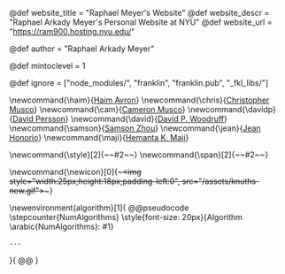 <!--
Add here global page variables to use throughout your
website.
The website_* must be defined for the RSS to work
@def prepath = "Ram900Hosting"
-->
@def website_title = "Raphael Meyer's Website"
@def website_descr = "Raphael Arkady Meyer's Personal Website at NYU"
@def website_url   = "https://ram900.hosting.nyu.edu/"



@def author = "Raphael Arkady Meyer"

<!-- Table of contents has this depth level. Might be usefull down the line
	if I use a ToC, but not important for now. -->
@def mintoclevel = 1

<!--
Add here files or directories that should be ignored by Franklin, otherwise
these files might be copied and, if markdown, processed by Franklin which
you might not want. Indicate directories by ending the name with a `/`.
-->
@def ignore = ["node_modules/", "franklin", "franklin.pub", "_fkl_libs/"]

<!--
Add here global latex commands to use throughout your
pages. It can be math commands but does not need to be.
For instance:
* \newcommand{\phrase}{This is a long phrase to copy.}
-->

\newcommand{\haim}{[Haim Avron](http://www.math.tau.ac.il/~haimav/)}
\newcommand{\chris}{[Christopher Musco](https://www.chrismusco.com/)}
\newcommand{\cam}{[Cameron Musco](https://people.cs.umass.edu/~cmusco/)}
\newcommand{\davidp}{[David Persson](https://scholar.google.com/citations?user=jOtDnRAAAAAJ&hl=en&oi=ao)}
\newcommand{\david}{[David P. Woodruff](http://www.cs.cmu.edu/~dwoodruf/)}
\newcommand{\samson}{[Samson Zhou](https://samsonzhou.github.io/)}
\newcommand{\jean}{[Jean Honorio](https://www.cs.purdue.edu/homes/jhonorio/)}
\newcommand{\maji}{[Hemanta K. Maji](https://www.cs.purdue.edu/homes/hmaji/)}

\newcommand{\style}[2]{~~~<span style="!#1">~~~#2~~~</span>~~~}
\newcommand{\span}[2]{~~~<span class="!#1">~~~#2~~~</span>~~~}

\newcommand{\newicon}[0]{~~~<img style="width:25px;height:18px;padding-left:0", src="/assets/knuths-new.gif"></img>~~~}

\newenvironment{algorithm}[1]{
	@@pseudocode
	\stepcounter{NumAlgorithms}
	\style{font-size: 20px}{Algorithm \arabic{NumAlgorithms}: #1}

	---

}{
	@@
}

